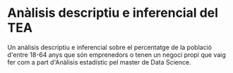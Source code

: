 # Anàlisis descriptiu e inferencial del TEA

Un anàlisis descriptiu e inferencial sobre el percentatge de la població d'entre 18-64 anys que són emprenedors o tenen un negoci propi que vaig fer com a part d'Anàlisis estadístic pel master de Data Science. 
